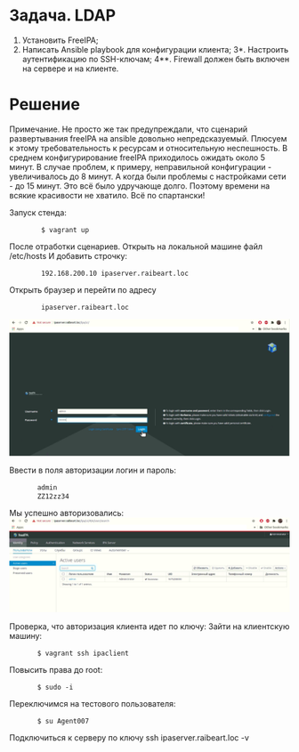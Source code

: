 # Задача. LDAP
1. Установить FreeIPA;
2. Написать Ansible playbook для конфигурации клиента;
3*. Настроить аутентификацию по SSH-ключам;
4**. Firewall должен быть включен на сервере и на клиенте.

# Решение

Примечание. Не просто же так предупреждали, что сценарий развертывания freeIPA на ansible довольно непредсказуемый. Плюсуем к этому требовательность к ресурсам и относительную неспешность. В среднем конфигурирование freeIPA приходилось ожидать около 5 минут. В случае проблем, к примеру, неправильной конфигурации - увеличивалось до 8 минут. А когда были проблемы с настройками сети - до 15 минут. Это всё было удручающе долго. Поэтому времени на всякие красивости не хватило. Всё по спартански!

Запуск стенда:

            $ vagrant up

После отработки сценариев. Открыть на локальной машине файл /etc/hosts
И добавить строчку: 

            192.168.200.10 ipaserver.raibeart.loc
            
Открыть браузер и перейти по адресу 

            ipaserver.raibeart.loc

![alt text](pic1.png "")

Ввести в поля авторизации логин и пароль: 

           admin
           ZZ12zz34

Мы успешно авторизовались:
![alt text](pic2.png "")


Проверка, что авторизация клиента идет по ключу:
Зайти на клиентскую машину:  

           $ vagrant ssh ipaclient

Повысить права до root:

           $ sudo -i

Переключимся на тестового пользователя: 

           $ su Agent007

Подключиться к серверу по ключу ssh ipaserver.raibeart.loc -v


